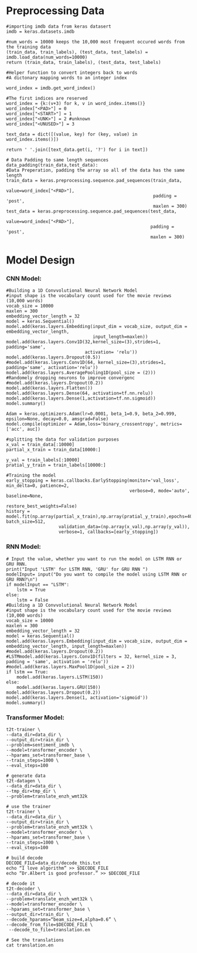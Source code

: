 # Preprocessing Data

    #importing imdb data from keras datasert 
    imdb = keras.datasets.imdb
    
    #num_words = 10000 keeps the 10,000 most frequent occured words from the training data 
    (train_data, train_labels), (test_data, test_labels) = imdb.load_data(num_words=10000)
    return (train_data, train_labels), (test_data, test_labels)
    
    #Helper function to convert integers back to words
    #A dictonary mapping words to an integer index
    
    word_index = imdb.get_word_index()

    #The first indices are reserved
    word_index = {k:(v+3) for k, v in word_index.items()}
    word_index["<PAD>"] = 0
    word_index["<START>"] = 1
    word_index["<UNK>"] = 2 #unknown
    word_index["<UNUSED>"] = 3

    text_data = dict([(value, key) for (key, value) in word_index.items()])

    return ' '.join([text_data.get(i, '?') for i in text])
    
    # Data Padding to same length sequences
    data_padding(train_data,test_data):
    #Data Preperation, padding the array so all of the data has the same length
    train_data = keras.preprocessing.sequence.pad_sequences(train_data,
                                                            value=word_index["<PAD>"],
                                                            padding = 'post',
                                                            maxlen = 300)
    test_data = keras.preprocessing.sequence.pad_sequences(test_data,
                                                           value=word_index["<PAD>"],
                                                           padding = 'post',
                                                           maxlen = 300)
    
    


# Model Design
### CNN Model: 

    #Building a 1D Convvolutional Neural Network Model
    #input shape is the vocabulary count used for the movie reviews (10,000 words)
    vocab_size = 10000
    maxlen = 300
    embedding_vector_length = 32
    model = keras.Sequential()
    model.add(keras.layers.Embedding(input_dim = vocab_size, output_dim = embedding_vector_length,
                                     input_length=maxlen))
    model.add(keras.layers.Conv1D(32,kernel_size=(3),strides=1, padding='same',
                                  activation= 'relu'))
    model.add(keras.layers.Dropout(0.5))
    #model.add(keras.layers.Conv1D(64, kernel_size=(3),strides=1, padding='same', activation='relu'))
    model.add(keras.layers.AveragePooling1D(pool_size = (2)))
    #Randomely dropping neurons to improve convergenc
    #model.add(keras.layers.Dropout(0.2))
    model.add(keras.layers.Flatten())
    model.add(keras.layers.Dense(64, activation=tf.nn.relu))
    model.add(keras.layers.Dense(1,activation=tf.nn.sigmoid))
    model.summary()
    
    Adam = keras.optimizers.Adam(lr=0.0001, beta_1=0.9, beta_2=0.999, epsilon=None, decay=0.0, amsgrad=False)
    model.compile(optimizer = Adam,loss='binary_crossentropy', metrics=['acc', auc])

    #splitting the data for validation purposes 
    x_val = train_data[:10000]
    partial_x_train = train_data[10000:]

    y_val = train_labels[:10000]
    pratial_y_train = train_labels[10000:]

    #Training the model
    early_stopping = keras.callbacks.EarlyStopping(monitor='val_loss', min_delta=0, patience=2,
                                                   verbose=0, mode='auto', baseline=None, 
                                                   restore_best_weights=False)
    history = model.fit(np.array(partial_x_train),np.array(pratial_y_train),epochs=40, batch_size=512, 
                        validation_data=(np.array(x_val),np.array(y_val)),
                        verbose=1, callbacks=[early_stopping])

### RNN Model: 

    # Input the value, whether you want to run the model on LSTM RNN or GRU RNN.
    print("Input 'LSTM' for LSTM RNN, 'GRU' for GRU RNN ")
    modelInput= input("Do you want to compile the model using LSTM RNN or GRU RNN?\n")
    if modelInput == "LSTM":
        lstm = True
    else:
        lstm = False
	#Building a 1D Convvolutional Neural Network Model
    #input shape is the vocabulary count used for the movie reviews (10,000 words)
    vocab_size = 10000
    maxlen = 300
    embedding_vector_length = 32
    model = keras.Sequential()
    model.add(keras.layers.Embedding(input_dim = vocab_size, output_dim = embedding_vector_length, input_length=maxlen))
    #model.add(keras.layers.Dropout(0.2))
    #LSTMmodel.add(keras.layers.Conv1D(filters = 32, kernel_size = 3, padding = 'same', activation = 'relu'))
    #model.add(keras.layers.MaxPool1D(pool_size = 2))
    if lstm == True:
        model.add(keras.layers.LSTM(150))
    else:
        model.add(keras.layers.GRU(150))    
    model.add(keras.layers.Dropout(0.2))
    model.add(keras.layers.Dense(1, activation='sigmoid'))
    model.summary()

### Transformer Model: 

	t2t-trainer \
	--data_dir=data_dir \
	--output_dir=train_dir \
	--problem=sentiment_imdb \
	--model=transformer_encoder \
	--hparams_set=transformer_base \
	--train_steps=1000 \
	--eval_steps=100

	# generate data
	t2t-datagen \
	--data_dir=data_dir \
	--tmp_dir=tmp_dir \
	--problem=translate_enzh_wmt32k
	
	# use the trainer
	t2t-trainer \
	--data_dir=data_dir \
	--output_dir=train_dir \
	--problem=translate_enzh_wmt32k \
	--model=transformer_encoder \
	--hparams_set=transformer_base \
	--train_steps=1000 \
	--eval_steps=100

	# build decode
	DECODE_FILE=data_dir/decode_this.txt
	echo “I love algorithm” >> $DECODE_FILE
	echo “Dr.Albert is good professor.” >> $DECODE_FILE

	# decode it
	t2t-decoder \
	--data_dir=data_dir \
	--problem=translate_enzh_wmt32k \
	--model=transformer_encoder \
	--hparams_set=transformer_base \
	--output_dir=train_dir \
	--decode_hparams=“beam_size=4,alpha=0.6” \
	--decode_from_file=$DECODE_FILE \
	 --decode_to_file=translation.en

	# See the translations
	cat translation.en
